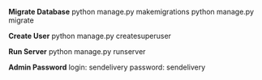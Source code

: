 **Migrate Database**
python manage.py makemigrations
python manage.py migrate

**Create User**
python manage.py createsuperuser

**Run Server**
python manage.py runserver

**Admin Password**
login: sendelivery
password: sendelivery